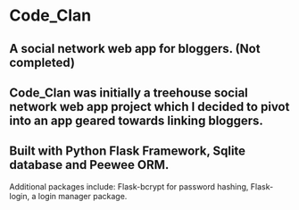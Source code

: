 # Code_Clan
A social network web app for bloggers. (Not completed)
--------------------------------------
Code_Clan was initially a treehouse social network web app project which I decided to pivot into an app geared towards linking bloggers.
----
Built with Python Flask Framework, Sqlite database and Peewee ORM.
----
Additional packages include:
Flask-bcrypt for password hashing, 
Flask-login, a login manager package.
 
